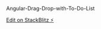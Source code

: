Angular-Drag-Drop-with-To-Do-List

[Edit on StackBlitz ⚡️](https://stackblitz.com/edit/angular-cdk-drag-drop-3kzyqn)
